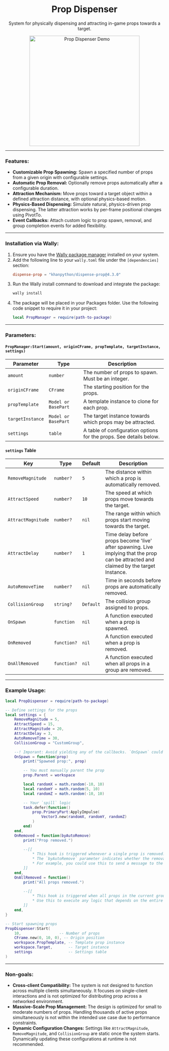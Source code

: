 <div align="center">
	<h1>Prop Dispenser</h1>
    <p>System for physically dispensing and attracting in-game props towards a target.</p>
     <img src="https://media.giphy.com/media/mt6Ct3gpcAOVzwk95i/giphy.gif" width="350" height="350" alt="Prop Dispenser Demo">
</div>


---

### Features:

- **Customizable Prop Spawning:** Spawn a specified number of props from a given origin with configurable settings.
- **Automatic Prop Removal:** Optionally remove props automatically after a configurable duration.
- **Attraction Mechanism:**  Move props toward a target object within a defined attraction distance, with optional physics-based motion.
- **Physics-Based Dispensing:** Simulate natural, physics-driven prop dispensing. The latter attraction works by per-frame positional changes using PivotTo.
- **Event Callbacks:** Attach custom logic to prop spawn, removal, and group completion events for added flexibility.

---

### Installation via Wally:

1. Ensure you have the [Wally package manager](https://github.com/UpliftGames/wally) installed on your system.
2. Add the following line to your `wally.toml` file under the `[dependencies]` section:
   ```toml
   dispense-prop = "khanpython/dispense-prop@4.3.0"
   ```
3. Run the Wally install command to download and integrate the package:
    ```bash
    wally install
    ```
4. The package will be placed in your Packages folder. Use the following code snippet to require it in your project:
    ```lua
    local PropManager = require(path-to-package)
    ```

---

### Parameters:

#### `PropManager:Start(amount, originCFrame, propTemplate, targetInstance, settings)`

| Parameter        | Type            | Description                                                                 |
|------------------|-----------------|-----------------------------------------------------------------------------|
| `amount`         | `number`        | The number of props to spawn. Must be an integer.                          |
| `originCFrame`   | `CFrame`        | The starting position for the props.                                       |
| `propTemplate`   | `Model or BasePart`| A template instance to clone for each prop.                                |
| `targetInstance` | `Model or BasePart`| The target instance towards which props may be attracted.                  |
| `settings`       | `table`         | A table of configuration options for the props. See details below.         |

#### `settings` Table

| Key               | Type             | Default      | Description                                                                 |
|--------------------|------------------|--------------|-----------------------------------------------------------------------------|
| `RemoveMagnitude` | `number?`        | `5`          | The distance within which a prop is automatically removed.                  |
| `AttractSpeed`    | `number?`        | `10`         | The speed at which props move towards the target.                           |
| `AttractMagnitude`| `number?`        | `nil`        | The range within which props start moving towards the target.               |
| `AttractDelay`      | `number?`        | `1`          | Time delay before props become 'live' after spawning. Live implying that the prop can be attracted and claimed by the target Instance.                      |
| `AutoRemoveTime`  | `number?`        | `nil`        | Time in seconds before props are automatically removed.                     |
| `CollisionGroup`  | `string?`        | `Default`    | The collision group assigned to props.                                      |
| `OnSpawn`         | `function`       | `nil`        | A function executed when a prop is spawned.                                 |
| `OnRemoved`       | `function?`      | `nil`        | A function executed when a prop is removed.                                 |
| `OnAllRemoved`    | `function?`      | `nil`        | A function executed when all props in a group are removed.                  |

---

### Example Usage:

```lua
local PropDispenser = require(path-to-package)

-- Define settings for the props
local settings = {
    RemoveMagnitude = 5,
    AttractSpeed = 15,
    AttractMagnitude = 20,
    AttractDelay = 3,
    AutoRemoveTime = 30,
    CollisionGroup = "CustomGroup",

    --! Imporant: Avoid yielding any of the callbacks. `OnSpawn` could be an exception, though it may lead to unexpected results.
    OnSpawn = function(prop)
        print("Spawned prop:", prop)

        -- You must manually parent the prop
        prop.Parent = workspace

        local randomX = math.random(-10, 10)
        local randomY = math.random(5, 10)
        local randomZ = math.random(-10, 10)

        -- Your `spill` logic
        task.defer(function()
            prop.PrimaryPart:ApplyImpulse(
                Vector3.new(randomX, randomY, randomZ)
            )
        end)
    end,
    OnRemoved = function(byAutoRemove)
        print("Prop removed.")

        --[[
            * This hook is triggered whenever a single prop is removed. 
            * The `byAutoRemove` parameter indicates whether the removal was due to the automatic removal timer (`true`), or because the prop was cleared/claimed by the target (`false`).
            * For example, you could use this to send a message to the server to reward the player and update a pool of claimable rewards.
        ]]
    end,
    OnAllRemoved = function()
        print("All props removed.")

        --[[
            * This hook is triggered when all props in the current group have been removed, regardless of whether the removals occurred due to automatic removal or clearing/claiming by the target.
            * Use this to execute any logic that depends on the entire group being cleared, such as finalizing a reward process
        ]]
    end,
}

-- Start spawning props
PropDispenser:Start(
    10,                 -- Number of props
    CFrame.new(0, 10, 0), -- Origin position
    workspace.PropTemplate, -- Template prop instance
    workspace.Target,       -- Target instance
    settings                -- Settings table
)
```
---
### Non-goals:
- **Cross-client Compatibility:** The system is not designed to function across multiple clients simultaneously. It focuses on single-client interactions and is not optimized for distributing prop across a networked environment.
- **Massive-Scale Prop Management:** The design is optimized for small to moderate numbers of props. Handling thousands of active props simultaneously is not within the intended use case due to performance constraints.
- **Dynamic Configuration Changes:** Settings like `AttractMagnitude`, `RemoveMagnitude`, and `CollisionGroup` are static once the system starts. Dynamically updating these configurations at runtime is not recommended.